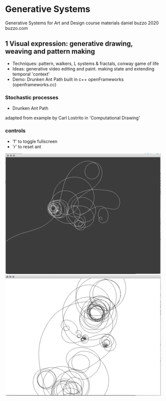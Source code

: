 # Generative Systems
Generative Systems for Art and Design course materials
 daniel buzzo 2020
 buzzo.com

## 1 Visual expression: generative drawing, weaving and pattern making

* Techniques: pattern, walkers, L systems & fractals, conway game of life
* Ideas: generative video editing and paint. making state and extending temporal 'context'
* Demo: Drunken Ant Path built in c++ openFrameworks (openframeworks.cc)

### Stochastic processes

* Drunken Ant Path

 adapted from example by Carl Lostrito in 'Computational Drawing'

### controls

* 'f' to toggle fullscreen
* 'r' to reset ant


![screenshot](screenshot-drunkenAnt.png)
![screenshot](screenshot-drunkenAnt2.png)

